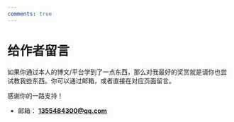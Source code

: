 ```yaml
---
comments: true
---
```


# 给作者留言

如果你通过本人的博文/平台学到了一点东西，那么对我最好的奖赏就是请你也尝试教我些东西。你可以通过邮箱，或者直接在对应页面留言。

感谢你的一路支持！

- 邮箱： **1355484300@qq.com**


